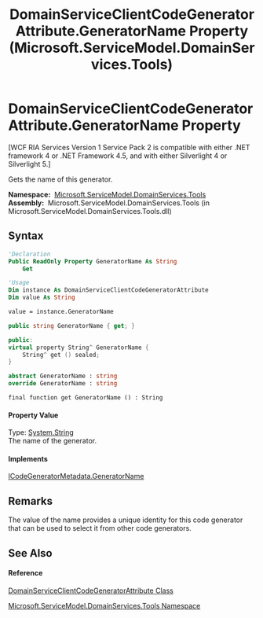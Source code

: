 ﻿---
title: DomainServiceClientCodeGeneratorAttribute.GeneratorName Property  (Microsoft.ServiceModel.DomainServices.Tools)
TOCTitle: GeneratorName Property
ms:assetid: P:Microsoft.ServiceModel.DomainServices.Tools.DomainServiceClientCodeGeneratorAttribute.GeneratorName
ms:mtpsurl: https://msdn.microsoft.com/en-us/library/microsoft.servicemodel.domainservices.tools.domainserviceclientcodegeneratorattribute.generatorname(v=VS.91)
ms:contentKeyID: 32336323
ms.date: 01/27/2012
mtps_version: v=VS.91
f1_keywords:
- Microsoft.ServiceModel.DomainServices.Tools.DomainServiceClientCodeGeneratorAttribute.GeneratorName
- Microsoft.ServiceModel.DomainServices.Tools.DomainServiceClientCodeGeneratorAttribute.get_GeneratorName
dev_langs:
- CSharp
- JScript
- VB
- FSharp
- c++
api_location:
- microsoft.servicemodel.domainservices.tools.dll
api_name:
- Microsoft.ServiceModel.DomainServices.Tools.DomainServiceClientCodeGeneratorAttribute.GeneratorName
- Microsoft.ServiceModel.DomainServices.Tools.DomainServiceClientCodeGeneratorAttribute.get_GeneratorName
api_type:
- Managed
topic_type:
- apiref
- kbSyntax
product_family_name: VS
ROBOTS: INDEX,FOLLOW
---

# DomainServiceClientCodeGeneratorAttribute.GeneratorName Property

\[WCF RIA Services Version 1 Service Pack 2 is compatible with either .NET framework 4 or .NET Framework 4.5, and with either Silverlight 4 or Silverlight 5.\]

Gets the name of this generator.

**Namespace:**  [Microsoft.ServiceModel.DomainServices.Tools](gg153739\(v=vs.91\).md)  
**Assembly:**  Microsoft.ServiceModel.DomainServices.Tools (in Microsoft.ServiceModel.DomainServices.Tools.dll)

## Syntax

``` vb
'Declaration
Public ReadOnly Property GeneratorName As String
    Get
```

``` vb
'Usage
Dim instance As DomainServiceClientCodeGeneratorAttribute
Dim value As String

value = instance.GeneratorName
```

``` csharp
public string GeneratorName { get; }
```

``` c++
public:
virtual property String^ GeneratorName {
    String^ get () sealed;
}
```

``` fsharp
abstract GeneratorName : string
override GeneratorName : string
```

``` jscript
final function get GeneratorName () : String
```

#### Property Value

Type: [System.String](https://msdn.microsoft.com/en-us/library/s1wwdcbf)  
The name of the generator.  

#### Implements

[ICodeGeneratorMetadata.GeneratorName](gg153831\(v=vs.91\).md)  

## Remarks

The value of the name provides a unique identity for this code generator that can be used to select it from other code generators.

## See Also

#### Reference

[DomainServiceClientCodeGeneratorAttribute Class](gg153672\(v=vs.91\).md)

[Microsoft.ServiceModel.DomainServices.Tools Namespace](gg153739\(v=vs.91\).md)

